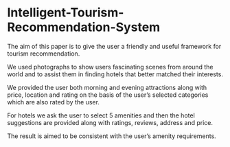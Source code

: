 # Intelligent-Tourism-Recommendation-System
The aim of this paper is to give the user a friendly and useful framework for tourism recommendation. 

We used photographs to show users fascinating scenes from around the world and to assist them in finding hotels that better matched their interests. 

We provided the user both morning and evening attractions along with price, location and rating on the basis of the user’s selected categories 
which are also rated by the user. 

For hotels we ask the user to select 5 amenities and then the hotel suggestions are provided along with ratings, reviews, address and price. 

The result is aimed to be consistent with the user’s amenity requirements.
